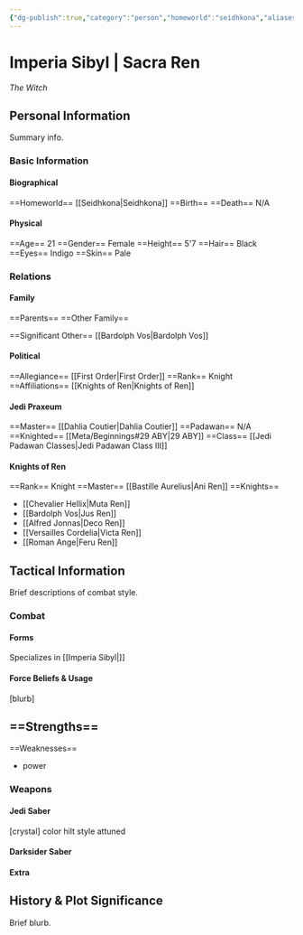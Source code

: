 ```yaml
---
{"dg-publish":true,"category":"person","homeworld":"seidhkona","aliases":["Sacra Ren"],"tags":["fallenjedi","firstorder","knight","knightsofren","jedipraxeum","jediknight","i ii iii iv v vi vii","forcesensitive"],"permalink":"/imperia-sibyl/","dgHomeLink":false,"dgPassFrontmatter":true}
---
```


# Imperia Sibyl | Sacra Ren
<i>The Witch</i>
## Personal Information
Summary info.

### Basic Information

#### Biographical
==Homeworld== [[Seidhkona|Seidhkona]]
==Birth== 
==Death== N/A

#### Physical
==Age== 21
==Gender== Female 
==Height== 5'7
==Hair== Black
==Eyes== Indigo
==Skin== Pale

### Relations

#### Family
==Parents== 
==Other Family==

==Significant Other== [[Bardolph Vos|Bardolph Vos]]

#### Political
==Allegiance== [[First Order|First Order]]
==Rank== Knight
==Affiliations== [[Knights of Ren|Knights of Ren]]

#### Jedi Praxeum
==Master== [[Dahlia Coutier|Dahlia Coutier]]
==Padawan== N/A
==Knighted== [[Meta/Beginnings#29 ABY|29 ABY]]
==Class== [[Jedi Padawan Classes|Jedi Padawan Class III]]

#### Knights of Ren
==Rank== Knight
==Master== [[Bastille Aurelius|Ani Ren]]
==Knights==
- [[Chevalier Hellix|Muta Ren]]
- [[Bardolph Vos|Jus Ren]]
- [[Alfred Jonnas|Deco Ren]]
- [[Versailles Cordelia|Victa Ren]]
- [[Roman Ange|Feru Ren]]

## Tactical Information
Brief descriptions of combat style.

### Combat

#### Forms
Specializes in [[Imperia Sibyl|]] 

#### Force Beliefs & Usage
[blurb]

==Strengths==
- 
==Weaknesses==
- power

### Weapons

#### Jedi Saber
[crystal] color hilt style attuned

#### Darksider Saber


#### Extra


## History & Plot Significance
Brief blurb.